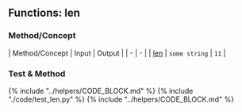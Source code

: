 ## Functions: len

### Method/Concept

| Method/Concept | Input | Output |
| - | - |
| [len](https://docs.python.org/3/library/functions.html#len) | `some string` | `11` |

### Test & Method

{% include "../helpers/CODE_BLOCK.md" %}
{% include "./code/test_len.py" %}
{% include "../helpers/CODE_BLOCK.md" %}